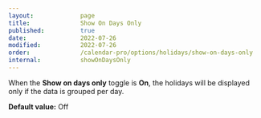 ```yaml
---
layout:             page
title:              Show On Days Only
published:          true
date:               2022-07-26
modified:           2022-07-26
order:              /calendar-pro/options/holidays/show-on-days-only
internal:           showOnDaysOnly
---
```

When the **Show on days only** toggle is **On**, the holidays will be displayed only if the data is grouped per day.

**Default value:** Off
